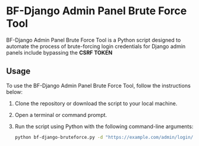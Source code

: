 # BF-Django Admin Panel Brute Force Tool

BF-Django Admin Panel Brute Force Tool is a Python script designed to automate the process of brute-forcing login credentials for Django admin panels include bypassing the **CSRF TOKEN** 

## Usage

To use the BF-Django Admin Panel Brute Force Tool, follow the instructions below:

1. Clone the repository or download the script to your local machine.

2. Open a terminal or command prompt.

3. Run the script using Python with the following command-line arguments:

   ```bash
   python bf-django-bruteforce.py -d "https://example.com/admin/login/" -u "USERNAME" -w wordlist.txt

